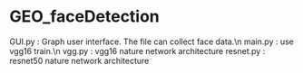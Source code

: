 # GEO_faceDetection

GUI.py : Graph user interface. The file can collect face data.\n
main.py : use vgg16 train.\n
vgg.py : vgg16 nature network architecture
resnet.py : resnet50 nature network architecture

